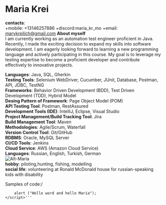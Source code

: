 # **Maria Krei**
__contacts__:\
    +mobile: +13146257886
    +discord:maria_kr_mo
    +email: marykreilich@gmail.com
 __About myself__\
I am currently working as an automation test engineer proficient in Java. Recently, I made the exciting decision to expand my skills into software development. I am eagerly looking forward to learning a new programming language and actively participating in this course. My goal is to leverage my testing expertise to become a proficient developer and contribute effectively to innovative projects.</p>

__Languages__: Java, SQL, Gherkin\
__Testing Tools__: Selenium WebDriver, Cucumber, JUnit, Database, Postman, API, JDBC, TestNG\
__Frameworks__: Behavior Driven Development (BDD), Test Driven Development (TDD), Hybrid Model\
__Desing Pattern of Framework__: Page Object Model (POM)\
__API Testing Tool__: Postman, RestAssured\
__Development Tools (IDE)__: IntelliJ, Eclipse, Visual Studio\
__Project Management/Build Tracking Tool__: Jira\
__Build Management Tool__: Maven\
__Methodologies__: Agile/Scrum, Waterfall\
__Version Control Tool__: Git/GitHub\
__RDBMS__: Oracle, MySQL Server\
__CI/CD Tools__: Jenkins\
__Cloud Service__: AWS (Amazon Cloud Service)\
__Languages__: Russian, English, Turkish, German\
![Alt-Maria]("C:\Users\maria\Downloads\aeeaa183-6261-415f-8115-f7f7423c6ee6.jpeg")\
__hobby__: piloting,hunting, fishing, modelling\
__social life__: volunteering at Ronald McDonald house for russian-speaking kids with disability

Samples of code:/
```<script> 
    alert ("Hello word and hello Maria");
</script>'''

